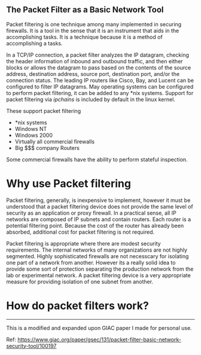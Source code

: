 ## The Packet Filter as a Basic Network Tool

Packet filtering is one technique among many implemented in securing firewalls. It is a tool in the sense that it is an instrument 
that aids in the accomplishing tasks. It is a technique because it is a method of accomplishing a tasks.

In a TCP/IP connection, a packet filter analyzes the IP datagram, checking the header information of inbound and outbound traffic, and then either blocks or allows the datagram to pass based on the contents of the source address, destination address, source port, destination port, and/or the connection status. The leading IP routers like Cisco, Bay, and Lucent can be configured to filter IP datagrams. May operating systems can be configured to perform packet filtering, it can be added to any \*nix systems. Support for packet filtering via *ipchains* is included by default in the linux kernel.

These support packet filtering

* \*nix systems
* Windows NT
* Windows 2000
* Virtually all commercial firewalls
* Big $$$ company Routers

Some commercial firewalls have the ability to perform stateful inspection.

# Why use Packet filtering 

Packet filtering, generally, is inexpensive to implement, however it must be understood that a packet filtering device does not provide the same level of security as an application or proxy firewall. In a practical sense, all IP networks are composed of IP subnets and contain routers. Each router is a potential filtering point. Because the cost of the router has already been absorbed, additional cost for packet filtering is not required.

Packet filtering is appropriate where there are modest security requirements. The internal networks of many organizations are not highly segmented. Highly sophisticated firewalls are not necesscary for isolating one part of a network from another. However its a really solid idea to provide some sort of protection separating the production network from the lab or experimental network. A packet filtering device is a very appropriate measure for providing isolation of one subnet from another.

# How do packet filters work?


---
This is a modified and expanded upon GIAC paper I made for personal use.

Ref: https://www.giac.org/paper/gsec/131/packet-filter-basic-network-security-tool/100197


